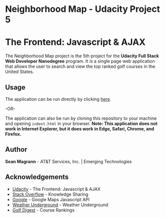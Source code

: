 # Neighborhood Map - Udacity Project 5
# The Frontend: Javascript & AJAX

The Neighborhood Map project is the 5th project for the **Udacity Full Stack Web Developer Nanodegree** program.  It is a single page web application that allows the user to search and view the top ranked golf courses in the United States. 


## Usage

The application can be run directly by clicking [here](http://www.mag4417online.com/map/).

-OR-

The application can also be run by cloning this repository to your machine and opening ```indext.html``` in your browser.  **Note: This application does not work in Internet Explorer, but it does work in Edge, Safari, Chrome, and Firefox.**

## Author

**Sean Magrann** - AT&T Services, Inc. | Emerging Technologies

## Acknowledgements

* [Udacity](https://www.udacity.com/) - The Frontend: Javascript & AJAX
* [Stack Overflow](https://stackoverflow.com/) - Knowledge Sharing
* [Google](https://developers.google.com/) - Google Maps Javascript API
* [Weather Underground](https://www.wunderground.com/weather/api/) - Weather Underground
* [Golf Digest](https://www.golfdigest.com/story/best-in-state-rankings) - Course Rankings
